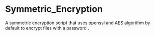 # Symmetric_Encryption
A symmetric encryption script that uses openssl and AES algorithm by default to encrypt files with a password .
